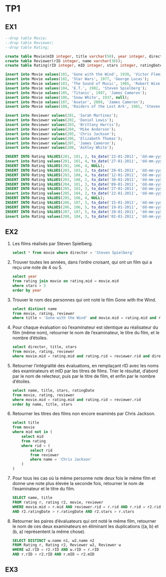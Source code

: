# TP1

## EX1

```sql
--drop table Movie;
--drop table Reviewer;
--drop table Rating;

create table Movie(mID integer, title varchar(50), year integer, director varchar(30));
create table Reviewer(rID integer, name varchar(30));
create table Rating(rID integer, mID integer, stars integer, ratingDate date);

insert into Movie values(101, 'Gone with the Wind', 1939, 'Victor Fleming');
insert into Movie values(102, 'Star Wars', 1977, 'George Lucas');
insert into Movie values(103, 'The Sound of Music', 1965, 'Robert Wise');
insert into Movie values(104, 'E.T.', 1982, 'Steven Spielberg');
insert into Movie values(105, 'Titanic', 1997, 'James Cameron');
insert into Movie values(106, 'Snow White', 1937, null);
insert into Movie values(107, 'Avatar', 2009, 'James Cameron');
insert into Movie values(108, 'Raiders of the Lost Ark', 1981, 'Steven Spielberg');

insert into Reviewer values(201, 'Sarah Martinez');
insert into Reviewer values(202, 'Daniel Lewis');
insert into Reviewer values(203, 'Brittany Harris');
insert into Reviewer values(204, 'Mike Anderson');
insert into Reviewer values(205, 'Chris Jackson');
insert into Reviewer values(206, 'Elizabeth Thomas');
insert into Reviewer values(207, 'James Cameron');
insert into Reviewer values(208, 'Ashley White');

INSERT INTO Rating VALUES(201, 101, 2, to_date('22-01-2011', 'dd-mm-yyyy'));
insert into Rating values(201, 101, 4, to_date('27-01-2011', 'dd-mm-yyyy'));
INSERT INTO Rating VALUES(202, 106, 4, NULL);
INSERT INTO Rating VALUES(203, 103, 2, to_date('20-01-2011', 'dd-mm-yyyy'));
INSERT INTO Rating VALUES(203, 108, 4, to_date('12-01-2011', 'dd-mm-yyyy'));
INSERT INTO Rating VALUES(203, 108, 2, to_date('30-01-2011', 'dd-mm-yyyy'));
INSERT INTO Rating VALUES(204, 101, 3, to_date('09-01-2011', 'dd-mm-yyyy'));
INSERT INTO Rating VALUES(205, 103, 3, to_date('27-01-2011', 'dd-mm-yyyy'));
insert into Rating values(205, 104, 2, to_date('22-01-2011', 'dd-mm-yyyy'));
INSERT INTO Rating VALUES(205, 108, 4, NULL);
INSERT INTO Rating VALUES(206, 107, 3, to_date('15-01-2011', 'dd-mm-yyyy'));
INSERT INTO Rating VALUES(206, 106, 5, to_date('19-01-2011', 'dd-mm-yyyy'));
INSERT INTO Rating VALUES(207, 107, 5, to_date('20-01-2011', 'dd-mm-yyyy'));
insert into Rating values(208, 104, 3, to_date('02-01-2011', 'dd-mm-yyyy'));
```

## EX2

1. Les films réalisés par Steven Spielberg.

    ```sql
    select * from movie where director = 'Steven Spielberg'
    ```

2. Trouver toutes les années, dans l’ordre croisant, qui ont un film qui a reçu une note de 4 ou 5.

    ```sql
    select year
    from rating join movie on rating.mid = movie.mid
    where stars > 3
    order by year
    ```

3. Trouver le nom des personnes qui ont noté le film Gone with the Wind.

    ```sql
    select distinct name
    from movie, rating, reviewer
    where title = 'Gone with the Wind' and movie.mid = rating.mid and rating.rid = reviewer.rid
    ```

4. Pour chaque évaluation où l’examinateur est identique au réalisateur du film (même nom), retourner le nom de l’examinateur, le titre du film, et le nombre d’étoiles.

    ```sql
    select director, title, stars
    from movie, rating, reviewer
    where movie.mid = rating.mid and rating.rid = reviewer.rid and director = name
    ```

5. Retourner l’intégralité des évaluations, en remplaçant rID avec les noms des examinateurs et mID par les titres de films. Trier le résultat, d’abord par le nom de relecteur, puis par le titre de film, et enfin
par le nombre d’étoiles.

    ```sql
    select name, title, stars, ratingDate
    from movie, rating, reviewer
    where movie.mid = rating.mid and rating.rid = reviewer.rid
    order by name, title, stars
    ```

6. Retourner les titres des films non encore examinés par Chris Jackson.

    ```sql
    select title
    from movie
    where mid not in (
        select mid
        from rating
        where rid = (
            select rid
            from reviewer
            where name = 'Chris Jackson'
        )
    )
    ```

7. Pour tous les cas où la même personne note deux fois le même film et donne une note plus élevée la seconde fois, retourner le nom de l’examinateur et le titre du film.

    ```sql
    SELECT name, title
    FROM rating r, rating r2, movie, reviewer
    WHERE movie.mid = r.mid AND reviewer.rid = r.rid AND r.rid = r2.rid AND r.mid = r2.mid
    AND r2.ratingDate > r.ratingDate AND r2.stars > r.stars
    ```

8. Retourner les paires d’évaluateurs qui ont noté le même film, retourner le nom de ces deux examinateurs en éliminant les duplications ((a, b) et (b, a) représentent la même chose).

    ```sql
    SELECT DISTINCT w.name n1, w2.name n2
    FROM Rating r, Rating r2, Reviewer w2, Reviewer w
    WHERE w2.rID = r2.rID AND w.rID = r.rID
    AND r.rID > r2.rID AND r.mID = r2.mID
    ```

## EX3
